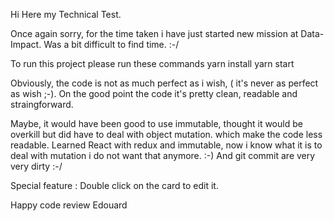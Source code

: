 
Hi Here my Technical Test.

Once again sorry, for the time taken i have just started new mission at Data-Impact.
Was a bit difficult to find time. :-/

To run this project please run these commands
yarn install
yarn start

Obviously, the code is not as much perfect as i wish, ( it's never as perfect as wish ;-).
On the good point the code it's pretty clean, readable and straingforward.

Maybe, it would have been good to use immutable, thought it would be overkill but did have to deal with object mutation.
which make the code less readable.
Learned React with redux and immutable, now i know what it is to deal with mutation i do not want that anymore. :-)
And git commit are very very dirty :-/

Special feature : Double click on the card to edit it.

Happy code review
Edouard

